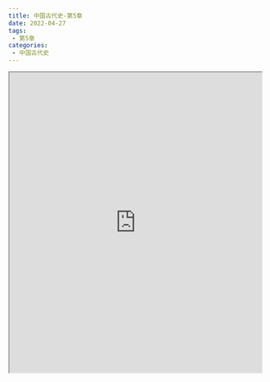 ```yaml
---
title: 中国古代史-第5章
date: 2022-04-27
tags:
 - 第5章
categories:
 - 中国古代史
---
```




<iframe src="https://history.yourtools.icu/pdf/web/viewer.html?file=https://vkceyugu.cdn.bspapp.com/VKCEYUGU-98958311-3e7b-45a4-9247-ea869d6246c3/915c116e-50bc-43e4-a679-14dd58300d2d.pdf" width="100%" height="600px"></iframe>
